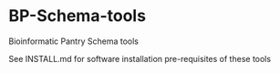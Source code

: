 BP-Schema-tools
===============

Bioinformatic Pantry Schema tools

See INSTALL.md for software installation pre-requisites of these tools
